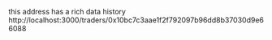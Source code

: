 

this address has a rich data history
http://localhost:3000/traders/0x10bc7c3aae1f2f792097b96dd8b37030d9e66088